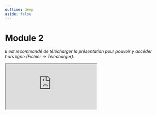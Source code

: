 ```yaml
---
outline: deep
aside: false
---
```

# Module 2

*Il est recommandé de télécharger la présentation pour pouvoir y accéder hors ligne (Fichier -> Télécharger).*

<iframe src="https://docs.google.com/presentation/d/1iSBgr1eZJNud9a8DNtR4BTRA1z5t1Xnr/edit?usp=sharing&ouid=101914884112510485401&rtpof=true&sd=true"></iframe>


